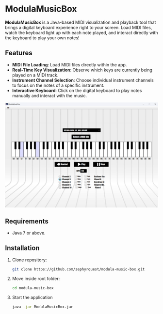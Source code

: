 # ModulaMusicBox

**ModulaMusicBox** is a Java-based MIDI visualization and playback tool that brings a digital keyboard experience right 
to your screen. Load MIDI files, watch the keyboard light up with each note played, and interact directly with the 
keyboard to play your own notes!

## Features

- **MIDI File Loading**: Load MIDI files directly within the app.
- **Real-Time Key Visualization**: Observe which keys are currently being played on a MIDI track.
- **Instrument Channel Selection**: Choose individual instrument channels to focus on the notes of a specific instrument.
- **Interactive Keyboard**: Click on the digital keyboard to play notes manually and interact with the music.

![ModulaMusicBox](doc/modulamusicbox.png)

## Requirements

- Java 7 or above.

## Installation

1. Clone repository:
    ```bash
    git clone https://github.com/zephyrquest/modula-music-box.git
    ```

2. Move inside root folder:
    ```bash
    cd modula-music-box
    ```

3. Start the application
    ```bash
    java -jar ModulaMusicBox.jar
    ```